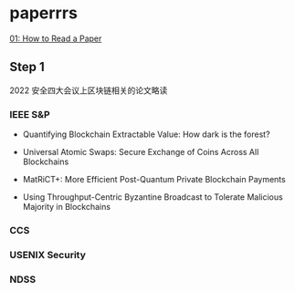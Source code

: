 # paperrrs

[01: How to Read a Paper](./01-how2readpaper.md)

## Step 1

2022 安全四大会议上区块链相关的论文略读

### IEEE S&P

- Quantifying Blockchain Extractable Value: How dark is the forest?

- Universal Atomic Swaps: Secure Exchange of Coins Across All Blockchains

- MatRiCT+: More Efficient Post-Quantum Private Blockchain Payments

- Using Throughput-Centric Byzantine Broadcast to Tolerate Malicious Majority in Blockchains

### CCS

### USENIX Security

### NDSS
